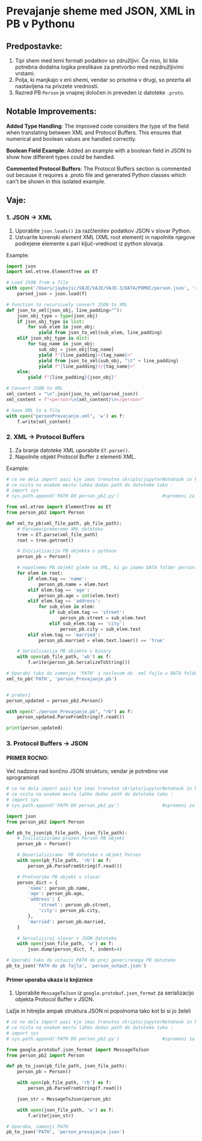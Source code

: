 
# Prevajanje sheme med JSON, XML in PB v Pythonu


## Predpostavke:

1. Tipi shem med temi formati podatkov so združljivi. Če niso, bi bila potrebna dodatna logika preslikave za pretvorbo med nezdružljivimi vrstami.
2. Polja, ki manjkajo v eni shemi, vendar so prisotna v drugi, so prezrta ali nastavljena na privzete vrednosti.
3. Razred PB `Person` je vnaprej določen in preveden iz datoteke `.proto`.


## Notable Improvements:

**Added Type Handling**: The improved code considers the type of the field when translating between XML and Protocol Buffers. This ensures that numerical and boolean values are handled correctly.

**Boolean Field Example**: Added an example with a boolean field in JSON to show how different types could be handled.

**Commented Protocol Buffers**: The Protocol Buffers section is commented out because it requires a .proto file and generated Python classes which can't be shown in this isolated example.

## Vaje:

### 1. JSON -> XML

1. Uporabite `json.loads()` za razčlenitev podatkov JSON v slovar Python.
2. Ustvarite korenski element XML (XML root element) in napolnite njegove podrejene elemente s pari ključ-vrednost iz python slovarja.

Example:

```python
import json
import xml.etree.ElementTree as ET

# Load JSON from a file
with open('/Users/jaybojic/VAJE/VAJE/VAJE-3/DATA/POMOC/person.json', 'r') as f:
    parsed_json = json.load(f)

# Function to recursively convert JSON to XML
def json_to_xml(json_obj, line_padding=""):
    json_obj_type = type(json_obj)
    if json_obj_type is list:
        for sub_elem in json_obj:
            yield from json_to_xml(sub_elem, line_padding)
    elif json_obj_type is dict:
        for tag_name in json_obj:
            sub_obj = json_obj[tag_name]
            yield f"{line_padding}<{tag_name}>"
            yield from json_to_xml(sub_obj, "\t" + line_padding)
            yield f"{line_padding}</{tag_name}>"
    else:
        yield f"{line_padding}{json_obj}"

# Convert JSON to XML
xml_content = "\n".join(json_to_xml(parsed_json))
xml_content = f"<person>\n{xml_content}\n</person>"

# Save XML to a file
with open("personPrevajanje.xml", 'w') as f:
    f.write(xml_content)
```


### 2. XML -> Protocol Buffers

1. Za branje datoteke XML uporabite `ET.parse()`.
2. Napolnite objekt Protocol Buffer z elementi XML.

Example:

```python
# ce ne dela import pazi kje imas trenutno skripto/jupyterNotebook in kje imas compilan person_pb2!
# ce nista na enakem mesto lahko dodas path do datoteke tako :
# import sys
# sys.path.append('PATH DO person_pb2.py')                #spremeni za svoj PATH! naprimer'/Users/user/VAJE_3//PB'

from xml.etree import ElementTree as ET
from person_pb2 import Person

def xml_to_pb(xml_file_path, pb_file_path):
    # Parsamo/preberemo XML datoteko
    tree = ET.parse(xml_file_path)
    root = tree.getroot()

    # Inicializacija PB objekta v pythonu
    person_pb = Person()

    # napolnemo PB objekt glede na XML, ki ga imamo DATA folder person.xml
    for elem in root:
        if elem.tag == 'name':
            person_pb.name = elem.text
        elif elem.tag == 'age':
            person_pb.age = int(elem.text)
        elif elem.tag == 'address':
            for sub_elem in elem:
                if sub_elem.tag == 'street':
                    person_pb.street = sub_elem.text
                elif sub_elem.tag == 'city':
                    person_pb.city = sub_elem.text
        elif elem.tag == 'married':
            person_pb.married = elem.text.lower() == 'true'

    # Serializacija PB objekte v binary
    with open(pb_file_path, 'wb') as f:
        f.write(person_pb.SerializeToString())

# Uporabi tako da zamenjas 'PATH' z naslovom do  xml fajla v DATA folderju!
xml_to_pb('PATH', 'person_Prevajanje.pb')


# preberi
person_updated = person_pb2.Person()

with open("./person_Prevajanje.pb", "rb") as f:
    person_updated.ParseFromString(f.read())

print(person_updated)
```

### 3. Protocol Buffers -> JSON



#### PRIMER ROCNO:

Več nadzora nad končno JSON strukturo, vendar je potrebno vse sprogramirati

```python
# ce ne dela import pazi kje imas trenutno skripto/jupyterNotebook in kje imas compilan person_pb2!
# ce nista na enakem mesto lahko dodas path do datoteke tako :
# import sys
# sys.path.append('PATH DO person_pb2.py')                #spremeni za svoj PATH! naprimer'/Users/user/VAJE_3//PB'

import json
from person_pb2 import Person  

def pb_to_json(pb_file_path, json_file_path):
    # Inicializiramo prazen Person PB objekt
    person_pb = Person()

    # Deserializiramo  PB datoteko v objekt Person
    with open(pb_file_path, 'rb') as f:
        person_pb.ParseFromString(f.read())

    # Pretvorimo PB objekt v slovar
    person_dict = {
        'name': person_pb.name,
        'age': person_pb.age,
        'address': {
            'street': person_pb.street,
            'city': person_pb.city,
        },
        'married': person_pb.married,
    }

    # Serializiraj slovar v JSON datoteko
    with open(json_file_path, 'w') as f:
        json.dump(person_dict, f, indent=4)

# Uporabi tako da vstavis PATH do prej generiranega PB datoteke
pb_to_json('PATH do pb fajla', 'person_output.json')
```

#### Primer uporaba ukaza iz knjiznice
1. Uporabite `MessageToJson` iz `google.protobuf.json_format` za serializacijo objekta Protocol Buffer v JSON.

Lažje in hitrejše ampak struktura JSON ni popolnoma tako kot bi si jo želeli

```python
# ce ne dela import pazi kje imas trenutno skripto/jupyterNotebook in kje imas compilan person_pb2!
# ce nista na enakem mesto lahko dodas path do datoteke tako :
# import sys
# sys.path.append('PATH DO person_pb2.py')                #spremeni za svoj PATH! naprimer'/Users/user/VAJE_3//PB'

from google.protobuf.json_format import MessageToJson
from person_pb2 import Person

def pb_to_json(pb_file_path, json_file_path):
    person_pb = Person()

    with open(pb_file_path, 'rb') as f:
        person_pb.ParseFromString(f.read())

    json_str = MessageToJson(person_pb)

    with open(json_file_path, 'w') as f:
        f.write(json_str)

# Uporaba, zamenji PATH 
pb_to_json('PATH', 'person_prevajanje.json')
```